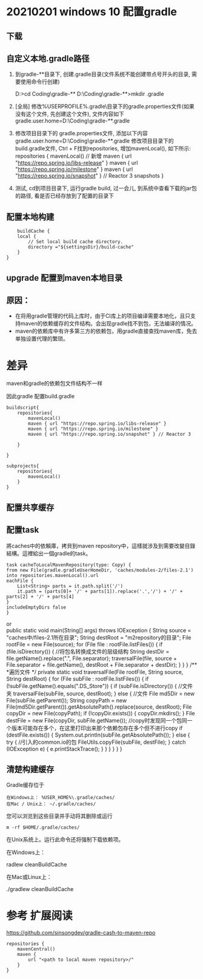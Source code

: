 #  20210201 windows 10  配置gradle

## 下载



## 自定义本地.gradle路径

1. 到gradle-**目录下, 创建.gradle目录(文件系统不能创建带点号开头的目录, 需要使用命令行创建)

    D:\>cd Coding\gradle-**
    D:\Coding\gradle-**>mkdir .gradle
2. [全局] 修改%USERPROFILE%\.gradle\目录下的gradle.properties文件(如果没有这个文件, 先创建这个文件), 文件内容如下
    gradle.user.home=D:\Coding\gradle-**\.gradle
3. 修改项目目录下的 gradle.properties文件, 添加以下内容
    gradle.user.home=D:\Coding\gradle-**\.gradle
修改项目目录下的 build.gradle文件, Ctrl + F找到repositories, 增加mavenLocal(), 如下所示:
    repositories {
        mavenLocal() // 新增
        maven { url "https://repo.spring.io/libs-release" }
        maven { url "https://repo.spring.io/milestone" }
        maven { url "https://repo.spring.io/snapshot" }	// Reactor 3 snapshots
    }
4. 测试, cd到项目目录下, 运行gradle build, 过一会儿, 到系统中查看下载的jar包的路径, 看是否已经存放到了配置的目录下


## 配置本地构建

        buildCache {
        local {
            // Set local build cache directory.
            directory ="${settingsDir}/build-cache"
        }
    }


## upgrade 配置到maven本地目录

## 原因：

* 在将用gradle管理的代码上库时，由于CI库上的项目编译需要本地化，且只支持maven的依赖缓存的文件结构。会出现gradle找不到包，无法编译的情况。
* maven的依赖库中有许多第三方的依赖包，用gradle直接查找maven库，免去单独设置代理的繁琐。

# 差异
maven和gradle的依赖包文件结构不一样

因此gradle 配置build.gradle

    buildscript{
        repositories{
            mavenLocal()
            maven { url "https://repo.spring.io/libs-release" }
	        maven { url "https://repo.spring.io/milestone" }
	        maven { url "https://repo.spring.io/snapshot" }	// Reactor 3 

        }

    }

    subprojects{
        repositories{
            mavenLocal()
        }
    }

## 配置共享缓存

## 配置task

將caches中的依賴庫，拷貝到maven repository中，這樣就涉及到需要改變目錄結構。這裡給出一個gradle的task。

    task cacheToLocalMavenRepository(type: Copy) {
    from new File(gradle.gradleUserHomeDir, 'caches/modules-2/files-2.1')
    into repositories.mavenLocal().url
    eachFile {
        List<String> parts = it.path.split('/')
        it.path = (parts[0]+ '/' + parts[1]).replace('.','/') + '/' + parts[2] + '/' + parts[4]
    }
    includeEmptyDirs false
    }

or  
    public static void main(String[] args) throws IOException {
            String source = "caches中/files-2.1所在目录";
            String destRoot = "m2repository的目录";
            File rootFile = new File(source);
            for (File file : rootFile.listFiles()) {
                if (file.isDirectory()) {
                    //将包名转换成文件的层级结构
                    String destDir = file.getName().replace(".", File.separator);
                    traversalFile(file, source + File.separator + file.getName(), destRoot + File.separator + destDir);
                }
            }
        }
        /**
        *遍历文件
        */
        private static void traversalFile(File rootFile, String source, String destRoot) {
            for (File subFile : rootFile.listFiles()) {
                if (!subFile.getName().equals(".DS_Store")) {
                    if (subFile.isDirectory()) {    //文件夹
                        traversalFile(subFile, source, destRoot);
                    } else {    //文件
                        File md5Dir = new File(subFile.getParent());
                        String copyPath = new File(md5Dir.getParent()).getAbsolutePath().replace(source, destRoot);
                        File copyDir = new File(copyPath);
                        if (!copyDir.exists()) {
                            copyDir.mkdirs();
                        }
                        File destFile = new File(copyDir, subFile.getName());
                    //copy时发现同一个包同一个版本可能存在多个，在这里打印出来那个依赖包存在多个但不进行copy
                        if (destFile.exists()) {
                            System.out.println(subFile.getAbsolutePath());
                        } else {
                            try {
                                //引入的common.io的包
                                FileUtils.copyFile(subFile, destFile);
                            } catch (IOException e) {
                                e.printStackTrace();
                            }
                        }
                    }
                }
            }
        }

## 清楚构建缓存

Gradle缓存位于

    在Windows上： %USER_HOME%\.gradle/caches/
    在Mac / Unix上： ~/.gradle/caches/
您可以浏览到这些目录并手动将其删除或运行

    m -rf $HOME/.gradle/caches/

在Unix系统上。运行此命令还将强制下载依赖项。

在Windows上：

   radlew cleanBuildCache

在Mac或Linux上：

   ./gradlew cleanBuildCache   

# 参考  扩展阅读

https://github.com/sinsongdev/gradle-cash-to-maven-repo

    repositories {
        mavenCentral()
        maven {
            url "<path to local maven repository>/"
        }
    }

